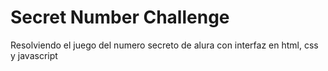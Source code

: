 # Secret Number Challenge

Resolviendo el juego del numero secreto de alura con interfaz en html, css y javascript
